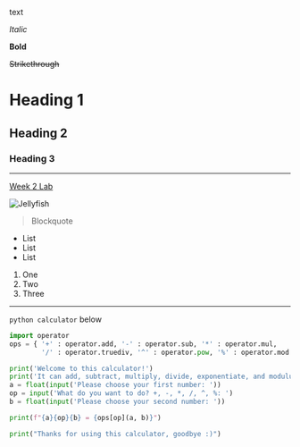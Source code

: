 text

*Italic*

**Bold**

~~Strikethrough~~

# Heading 1

## Heading 2

### Heading 3

---

[Week 2 Lab](https://ucsd-cse15l-w22.github.io/week/week2/)

![Jellyfish](https://upload.wikimedia.org/wikipedia/commons/thumb/4/44/Jelly_cc11.jpg/640px-Jelly_cc11.jpg)

> Blockquote

* List
* List
* List

1. One
2. Two
3. Three

---

`python calculator` below

```py
import operator
ops = { '+' : operator.add, '-' : operator.sub, '*' : operator.mul,
        '/' : operator.truediv, '^' : operator.pow, '%' : operator.mod }

print('Welcome to this calculator!')
print('It can add, subtract, multiply, divide, exponentiate, and modulus 64 bit floats')
a = float(input('Please choose your first number: '))
op = input('What do you want to do? +, -, *, /, ^, %: ')
b = float(input('Please choose your second number: '))

print(f"{a}{op}{b} = {ops[op](a, b)}")

print("Thanks for using this calculator, goodbye :)")
```
